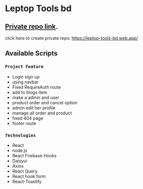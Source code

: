 # Leptop Tools bd 

## [Private repo link](https://leptop-tools-bd.web.app/).
click here to create private repo: https://leptop-tools-bd.web.app/

## Available Scripts


### `Project Feature`
- Login sign up
- using navbar
- Fixed RequireAuth route
- add to blogs item
- make a admin and user 
- product order and cancel option
- admin edit her profile
- manage all order and product
- fixed 404 page
- footer route


### `Technologies`
- React
- node.js
- React Firebase Hooks
- Daisyui
- Axios
- React Query
- React hook form
- React-Toastify






